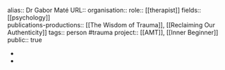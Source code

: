 alias:: Dr Gabor Maté
URL::
organisation:: 
role:: [[therapist]] 
fields:: [[psychology]]  
publications-productions:: [[The Wisdom of Trauma]], [[Reclaiming Our Authenticity]] 
tags:: person #trauma 
project:: [[AMT]], [[Inner Beginner]] 
public:: true

-
-